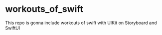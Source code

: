 # workouts_of_swift
This repo is gonna include workouts of swift with UIKit on Storyboard and SwiftUI
